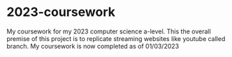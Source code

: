 # 2023-coursework
My coursework for my 2023 computer science a-level.
This the overall premise of this project is to replicate streaming websites like youtube called branch.
My coursework is now completed as of 01/03/2023
